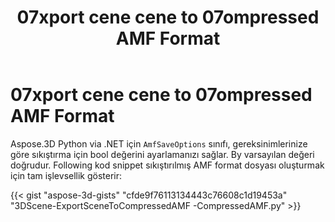 ﻿---
title: 07xport cene cene to 07ompressed AMF Format
type: docs
weight: 30
url: /tr/python-net/export-scene-to-compressed-amf-format/
description: Python via .NET için Aspose.3D, gereksinimlerinize göre sıkıştırma için bool değerini ayarlamanızı sağlayan AmfSaveOptions sınıfı sunar. By varsayılan değeri doğrudur.
---
# **07xport cene cene to 07ompressed AMF Format**
Aspose.3D Python via .NET için `AmfSaveOptions` sınıfı, gereksinimlerinize göre sıkıştırma için bool değerini ayarlamanızı sağlar. By varsayılan değeri doğrudur. Following kod snippet sıkıştırılmış AMF format dosyası oluşturmak için tam işlevsellik gösterir:

{{< gist "aspose-3d-gists" "cfde9f76113134443c76608c1d19453a" "3DScene-ExportSceneToCompressedAMF -CompressedAMF.py" >}}
